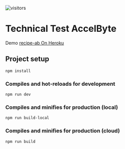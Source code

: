 ![visitors](https://visitor-badge.glitch.me/badge?page_id=adepanges.recipes_ab)

# Technical Test AccelByte
Demo [recipe-ab On Heroku](https://recipes-ab.herokuapp.com/)

## Project setup
```
npm install
```

### Compiles and hot-reloads for development
```
npm run dev
```

### Compiles and minifies for production (local)
```
npm run build-local
```

### Compiles and minifies for production (cloud)
```
npm run build
```
